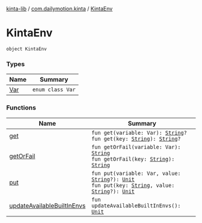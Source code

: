 [kinta-lib](../../index.md) / [com.dailymotion.kinta](../index.md) / [KintaEnv](./index.md)

# KintaEnv

`object KintaEnv`

### Types

| Name | Summary |
|---|---|
| [Var](-var/index.md) | `enum class Var` |

### Functions

| Name | Summary |
|---|---|
| [get](get.md) | `fun get(variable: Var): `[`String`](https://kotlinlang.org/api/latest/jvm/stdlib/kotlin/-string/index.html)`?`<br>`fun get(key: `[`String`](https://kotlinlang.org/api/latest/jvm/stdlib/kotlin/-string/index.html)`): `[`String`](https://kotlinlang.org/api/latest/jvm/stdlib/kotlin/-string/index.html)`?` |
| [getOrFail](get-or-fail.md) | `fun getOrFail(variable: Var): `[`String`](https://kotlinlang.org/api/latest/jvm/stdlib/kotlin/-string/index.html)<br>`fun getOrFail(key: `[`String`](https://kotlinlang.org/api/latest/jvm/stdlib/kotlin/-string/index.html)`): `[`String`](https://kotlinlang.org/api/latest/jvm/stdlib/kotlin/-string/index.html) |
| [put](put.md) | `fun put(variable: Var, value: `[`String`](https://kotlinlang.org/api/latest/jvm/stdlib/kotlin/-string/index.html)`?): `[`Unit`](https://kotlinlang.org/api/latest/jvm/stdlib/kotlin/-unit/index.html)<br>`fun put(key: `[`String`](https://kotlinlang.org/api/latest/jvm/stdlib/kotlin/-string/index.html)`, value: `[`String`](https://kotlinlang.org/api/latest/jvm/stdlib/kotlin/-string/index.html)`?): `[`Unit`](https://kotlinlang.org/api/latest/jvm/stdlib/kotlin/-unit/index.html) |
| [updateAvailableBuiltInEnvs](update-available-built-in-envs.md) | `fun updateAvailableBuiltInEnvs(): `[`Unit`](https://kotlinlang.org/api/latest/jvm/stdlib/kotlin/-unit/index.html) |
